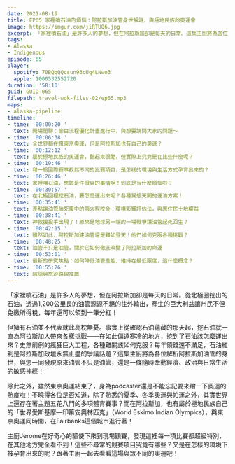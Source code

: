 ```yaml
---
date: 2021-08-19
title: EP65 家裡噴石油的煩惱：阿拉斯加油管身世解謎，與極地民族的奧運會
image: https://imgur.com/jiRTUQ6.jpg
excerpt: 「家裡噴石油」是許多人的夢想，但在阿拉斯加卻是每天的日常。這集主廚將為各位解析阿拉斯加油管的身世，與您一同發現原來油管不只是油管，還是一條隨時牽動經濟、政治與日常生活的敏感神經！之外，雖然東京奧運結束了，阿拉斯加還有屬於極地民族的「世界愛斯基摩—印第安奧林匹克」，它有著哪些競賽項目？又是在怎樣的環境下被孕育出來的呢？跟著主廚一起去看看吧！
tags:
- Alaska
- Indigenous
episode: 65
player:
  spotify: 70BQqQQcsun93cUq4LNwo3
  apple: 1000532552720
duration: '58:10'
guid: GUID-065
filepath: travel-wok-files-02/ep65.mp3
maps:
- alaska-pipeline
timeline:
- time: '00:00:20 '
  text: 開場閒聊：節目流程優化計畫進行中，與想要請問大家的問題～
- time: '00:06:38 '
  text: 全世界都在瘋東京奧運，但是阿拉斯加也有自己的奧運？
- time: '00:12:12 '
  text: 屬於極地民族的奧運會，聽起來很酷，但實際上究竟是在比些什麼呢？
- time: '00:19:46 '
  text: 和一般國際賽事截然不同的比賽項目，是怎樣的環境與生活方式孕育出來的？
- time: '00:26:46 '
  text: 家裡噴石油，應該是件很爽的事情啊！到底是有什麼煩惱啦？
- time: '00:30:57 '
  text: 在北極圈裡挖石油，要怎麼運出來呢？各種異想天開的運油方案！
- time: '00:35:41 '
  text: 差點讓油管胎死腹中的兩大程咬金：環境影響評估法，與原住民土地權益
- time: '00:38:41 '
  text: 神救援投手出現了！原來是地球另一端的一場戰爭讓油管起死回生？
- time: '00:42:15 '
  text: 雖然如此，阿拉斯加建油管還是難如登天！他們如何克服各種挑戰？
- time: '00:48:25 '
  text: 油管不只是油管，關於它如何徹底改變了阿拉斯加的命運
- time: '00:53:01 '
  text: 最新的研究焦點：如何降低油管產能、維持在最低限度，這什麼概念？
- time: '00:55:26 '
  text: 結語與旅遊路線推薦
---
```


「家裡噴石油」是許多人的夢想，但在阿拉斯加卻是每天的日常。從北極圈挖出的石油，透過1,200公里長的油管源源不絕的往外輸出，產生的巨大利益讓州民不但免繳所得稅，每年還可以領到一筆分紅！

但擁有石油並不代表就此高枕無憂。事實上從確認石油蘊藏的那天起，挖石油就一直為阿拉斯加人帶來各樣挑戰——在如此偏遠寒冷的地方，挖到了石油該怎麼運出來？史無前例的瘋狂巨大工程，各種難關該如何克服？每年領錢還不滿足，石油紅利是阿拉斯加政壇永無止盡的爭議話題？這集主廚將為各位解析阿拉斯加油管的身世，與您一同發現原來油管不只是油管，還是一條隨時牽動經濟、政治與日常生活的敏感神經！

除此之外，雖然東京奧運結束了，身為podcaster還是不能忘記要來蹭一下奧運的熱度啦！不曉得各位是否知道，除了熟悉的夏季、冬季奧運與帕運之外，其實世界上還存在著主題五花八門的多項體育賽事？而在阿拉斯加，也有屬於極地民族自己的「世界愛斯基摩—印第安奧林匹克」（World Eskimo Indian Olympics），與東京奧運同時間，在Fairbanks這個城市進行著！

主廚Jerome在好奇心的驅使下來到現場觀賽，發現這裡每一項比賽都超級特別，在其他地方完全看不到！這些不尋常的競賽項目究竟有哪些？又是在怎樣的環境下被孕育出來的呢？跟著主廚一起去看看這場與眾不同的奧運吧！

